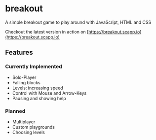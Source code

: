 # breakout
A simple breakout game to play around with JavaScript, HTML and CSS

Checkout the latest version in action on [https://breakout.scapp.io](https://breakout.scapp.io)

## Features
### Currently Implemented
* Solo-Player
* Falling blocks
* Levels: increasing speed
* Control with Mouse and Arrow-Keys
* Pausing and showing help

### Planned
* Multiplayer
* Custom playgrounds
* Choosing levels